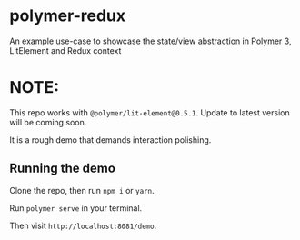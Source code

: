 # polymer-redux
An example use-case to showcase the state/view abstraction in Polymer 3, LitElement and Redux context

# NOTE:
This repo works with `@polymer/lit-element@0.5.1`. Update to latest version will be coming soon.

It is a rough demo that demands interaction polishing.

## Running the demo
Clone the repo, then run `npm i` or `yarn`.

Run `polymer serve` in your terminal.

Then visit `http://localhost:8081/demo`.
